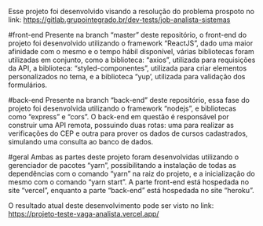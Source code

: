 Esse projeto foi desenvolvido visando a resolução do problema prospoto no link: https://gitlab.grupointegrado.br/dev-tests/job-analista-sistemas

#front-end
Presente na branch “master” deste repositório, o front-end do projeto foi desenvolvido utilizando o framework “ReactJS”, dado uma maior afinidade com o mesmo e o tempo hábil disponível, várias bibliotecas foram utilizadas em conjunto, como a biblioteca: “axios”, utilizada para requisições da API, a biblioteca: “styled-componentes”, utilizada para criar elementos personalizados no tema, e a biblioteca “yup’, utilizada para validação dos formulários.

#back-end
Presente na branch “back-end” deste repositório, essa fase do projeto foi desenvolvida utilizando o framework “nodejs”, e bibliotecas como “express” e “cors”. O back-end em questão é responsável por construir uma API remota, possuindo duas rotas: uma para realizar as verificações do CEP e outra para prover os dados de cursos cadastrados, simulando uma consulta ao banco de dados. 

#geral
Ambas as partes deste projeto foram desenvolvidas utilizando o gerenciador de pacotes “yarn”, possibilitando a instalação de todas as dependências com o comando “yarn” na raiz do projeto, e a inicialização do mesmo com o comando “yarn start”. A parte front-end está hospedada no site “vercel”, enquanto a parte “back-end” está hospedada no site “heroku”.

O resultado atual deste desenvolvimento pode ser visto no link: https://projeto-teste-vaga-analista.vercel.app/
